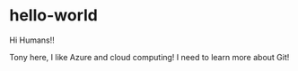 # hello-world

Hi Humans!! 

Tony here, I like Azure and cloud computing!
I need to learn more about Git!
